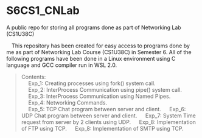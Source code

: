 # S6CS1_CNLab
A public repo for storing all programs done as part of Networking Lab (CS1U38C)

&emsp;This repository has been created for easy access to programs done by me as part of Networking Lab Course (CS1U38C) in Semester 6. All of the following programs have been done in a Linux environment using C language and GCC compiler run in WSL 2.0.   
>  Contents:   
    &emsp; Exp_1: Creating processes using fork() system call.   
    &emsp; Exp_2: InterProcess Communication using pipe() system call.   
    &emsp; Exp_3: InterProcess Communication using Named Pipes.   
    &emsp; Exp_4: Networking Commands.   
    &emsp; Exp_5: TCP Chat program between server and client.
    &emsp; Exp_6: UDP Chat program between server and client.
    &emsp; Exp_7: System Time request from server by 2 clients using UDP.
    &emsp; Exp_8: Implementation of FTP using TCP.
    &emsp; Exp_8: Implementation of SMTP using TCP.